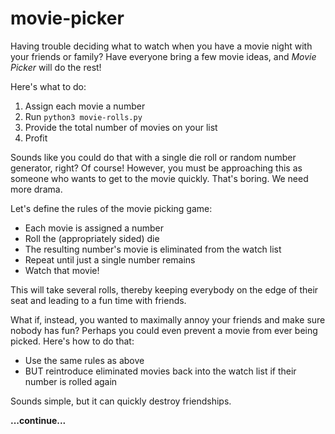 # movie-picker

Having trouble deciding what to watch when you have a movie night with your friends or family?
Have everyone bring a few movie ideas, and _Movie Picker_ will do the rest!

Here's what to do:

1. Assign each movie a number
2. Run `python3 movie-rolls.py`
3. Provide the total number of movies on your list
4. Profit

Sounds like you could do that with a single die roll or random number generator, right?
Of course!
However, you must be approaching this as someone who wants to get to the movie quickly.
That's boring.
We need more drama.

Let's define the rules of the movie picking game:

- Each movie is assigned a number
- Roll the (appropriately sided) die
- The resulting number's movie is eliminated from the watch list
- Repeat until just a single number remains
- Watch that movie!

This will take several rolls, thereby keeping everybody on the edge of their seat and leading to a fun time with friends.

What if, instead, you wanted to maximally annoy your friends and make sure nobody has fun?
Perhaps you could even prevent a movie from ever being picked.
Here's how to do that:

- Use the same rules as above
- BUT reintroduce eliminated movies back into the watch list if their number is rolled again

Sounds simple, but it can quickly destroy friendships.

**...continue...**